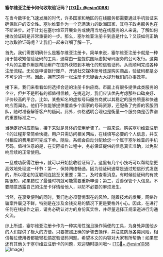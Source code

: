 **塞尔维亚注册卡如何收取验证码？[[TG💪+ @esim1088](https://t.me/s/esim1088)]**

在当今数字化飞速发展的时代，许多国家和地区的在线服务都需要通过手机验证来确保账户的安全性。塞尔维亚作为一个充满活力的欧洲国家，其电子政务服务也在不断进步。对于计划在塞尔维亚开展业务或使用当地在线服务的人来说，了解如何接收验证码是非常重要的一步。那么，塞尔维亚注册卡到底是什么？又该如何正确地收取验证码呢？让我们一起来详细了解一下。

首先，我们需要明确什么是塞尔维亚注册卡。简单来说，塞尔维亚注册卡就是一种用于接收短信验证码的工具，通常由一些提供国际虚拟号码服务的公司发行。这类卡片的主要作用是帮助用户在国外获取到本地化的短信验证码，从而顺利完成各种注册流程。无论是申请银行账户、开通社交媒体账号还是购买商品，验证码都是必不可少的一环。因此，拥有这样一张注册卡无疑会大大提升我们的办事效率。

接下来，我们来看看如何选择合适的注册卡供应商。市面上有很多提供此类服务的企业，但并不是所有的都值得信赖。在挑选时，我们应该优先考虑那些口碑良好、评价较高的平台。比如，某些知名的虚拟号码服务商就以其稳定的服务质量和快速响应而闻名。他们不仅能够提供覆盖多个国家的号码资源，还配备了完善的客服团队，随时准备解答客户的疑问。此外，价格透明合理也是衡量一个服务商是否靠谱的重要标准之一。

当确定好供应商后，接下来就是具体的使用步骤了。一般来说，购买塞尔维亚注册卡的过程非常简单快捷。用户只需访问相关网站，在线填写必要的个人信息，并支付相应的费用即可完成下单。随后，系统会自动分配给您一个属于塞尔维亚的手机号码。值得注意的是，在实际操作过程中，务必保证提供的信息真实准确，以免影响后续的正常使用。

一旦成功获得注册卡，就可以开始接收验证码了。这里有几个小技巧可以帮助您更高效地处理这一环节：第一，保持网络畅通。因为验证码通常是通过短信形式发送的，所以稳定的互联网连接至关重要；第二，及时查看消息。有时候验证码的有效期很短，如果错过了最佳时机就可能需要重新申请；第三，妥善保管个人信息。不要随意透露自己的注册卡详情给他人，以防不必要的麻烦发生。

当然，在享受便利的同时，我们也必须警惕潜在的风险。随着技术的发展，网络诈骗案件屡见不鲜，特别是在涉及金钱交易的情况下更是要格外小心。因此，在进行任何在线操作之前，请务必确认对方的身份真实性，并尽量选择正规渠道进行沟通交流。

综上所述，塞尔维亚注册卡作为一种实用性强且操作简便的工具，为身处异国他乡的人们提供了极大的方便。只要按照正确的步骤去操作，并注意防范各类风险，相信每位使用者都能轻松搞定验证码问题。希望本文的内容对大家有所帮助！如果您还有其他关于塞尔维亚注册卡的问题，欢迎随时提问哦～ [[TG💪+ @esim1088](https://t.me/s/esim1088) ![Image](https://i.postimg.cc/4NQfJmqS/Snipaste-2025-05-13-00-14-12.png)]